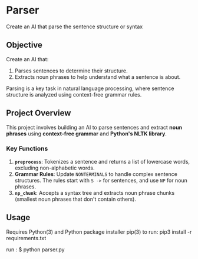 # Parser
Create an AI that parse the sentence structure or syntax


## Objective

Create an AI that:
1. Parses sentences to determine their structure.
2. Extracts noun phrases to help understand what a sentence is about.

Parsing is a key task in natural language processing, where sentence structure is analyzed using context-free grammar rules.

## Project Overview

This project involves building an AI to parse sentences and extract **noun phrases** using **context-free grammar** and **Python's NLTK library**.


### Key Functions

1. **`preprocess`**: Tokenizes a sentence and returns a list of lowercase words, excluding non-alphabetic words.
2. **Grammar Rules**: Update `NONTERMINALS` to handle complex sentence structures. The rules start with `S ->` for sentences, and use `NP` for noun phrases.
3. **`np_chunk`**: Accepts a syntax tree and extracts noun phrase chunks (smallest noun phrases that don't contain others).

## Usage
Requires Python(3) and Python package installer pip(3) to run:
pip3 install -r requirements.txt

run : $ python parser.py
